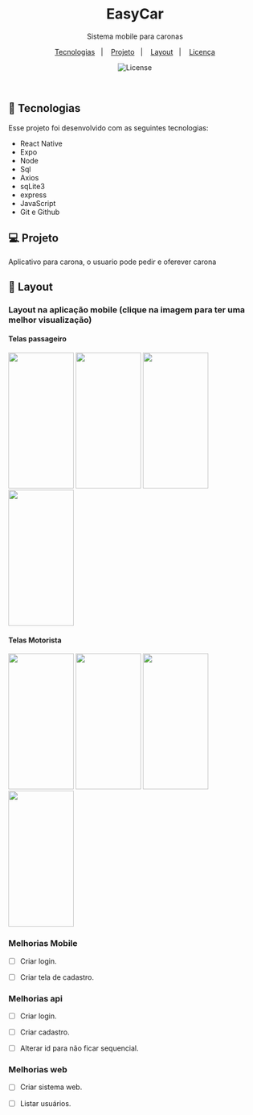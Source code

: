<h1 align="center"> EasyCar </h1>

<p align="center">
Sistema mobile para caronas <br/>
</p>

<p align="center">
  <a href="#-tecnologias">Tecnologias</a>&nbsp;&nbsp;&nbsp;|&nbsp;&nbsp;&nbsp;
  <a href="#-projeto">Projeto</a>&nbsp;&nbsp;&nbsp;|&nbsp;&nbsp;&nbsp;
  <a href="#-layout">Layout</a>&nbsp;&nbsp;&nbsp;|&nbsp;&nbsp;&nbsp;
  <a href="#memo-licença">Licença</a>
</p>

<p align="center">
  <img alt="License" src="https://img.shields.io/static/v1?label=license&message=MIT&color=49AA26&labelColor=000000">
</p>

<br>


## 🚀 Tecnologias

Esse projeto foi desenvolvido com as seguintes tecnologias:

- React Native
- Expo
- Node
- Sql
- Axios
- sqLite3
- express
- JavaScript
- Git e Github

## 💻 Projeto

Aplicativo para carona, o usuario pode pedir e oferever carona

## 🎨 Layout

<h3>Layout na aplicação mobile (clique na imagem para ter uma melhor visualização)</h3>

<h4>Telas passageiro</h4>
<img src="https://github.com/user-attachments/assets/c3399935-fcce-40fc-bbb4-024aa7d60cdc" height="270" width="130" />
<img src="https://github.com/user-attachments/assets/db8232ad-c1e2-4b06-9bae-197f00c76f43" height="270" width="130" />
<img src="https://github.com/user-attachments/assets/35c421bc-b6d5-4615-8547-be2368b58912" height="270" width="130" />
<img src="https://github.com/user-attachments/assets/57865d9f-9d4b-4c23-ab94-41cb4dbca44d" height="270" width="130" />


<h4>Telas Motorista</h4>
<img src="https://github.com/user-attachments/assets/d694e614-3c22-4cec-bc50-5f29bdf68466" height="270" width="130" />
<img src="https://github.com/user-attachments/assets/2007fe48-9610-48d0-b8eb-7ddcd54a44bb" height="270" width="130" />
<img src="https://github.com/user-attachments/assets/ec00bfe4-11df-4354-aa32-f31d8238f9a2" height="270" width="130" />
<img src="https://github.com/user-attachments/assets/368cf698-dada-444e-a1f9-91d8705da6c5" height="270" width="130" />



### Melhorias Mobile

- [ ] Criar login.
- [ ] Criar tela de cadastro.


### Melhorias api

- [ ] Criar login.
- [ ] Criar cadastro.
- [ ] Alterar id para não ficar sequencial.


### Melhorias web

- [ ] Criar sistema web.
- [ ] Listar usuários.




